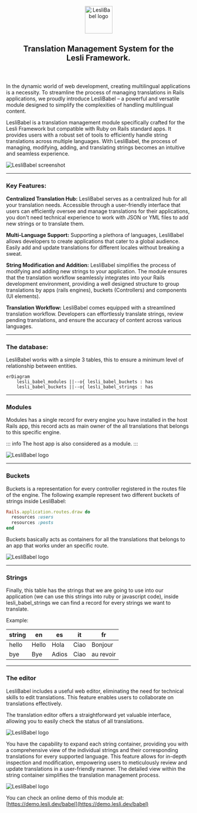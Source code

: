 <script setup>
    import LesliBrowser from "../../.vitepress/components/lesli-browser.vue"
</script>

<header align="center" class="lesli-page-header">
    <img width="75" class="engine-logo" alt="LesliBabel logo" src="/images/engines/babel/babel-logo.svg" />
    <h2>
        Translation Management System for the <br />
        <span class="lesli-title-colored">Lesli Framework.</span>
    </h2>
</header>

In the dynamic world of web development, creating multilingual applications is a necessity. To streamline the process of managing translations in Rails applications, we proudly introduce LesliBabel – a powerful and versatile module designed to simplify the complexities of handling multilingual content.


LesliBabel is a translation management module specifically crafted for the Lesli Framework but compatible with Ruby on Rails standard apps. It provides users with a robust set of tools to efficiently handle string translations across multiple languages. With LesliBabel, the process of managing, modifying, adding, and translating strings becomes an intuitive and seamless experience.

<lesli-browser url="babel">
    <img alt="LesliBabel screenshot" src="/images/engines/babel/screenshot-dashboard.png" />
</lesli-browser>

<hr />



### Key Features:

**Centralized Translation Hub:**
LesliBabel serves as a centralized hub for all your translation needs. Accessible through a user-friendly interface that users can efficiently oversee and manage translations for their applications, you don't need technical experience to work with JSON or YML files to add new strings or to translate them.

**Multi-Language Support:**
Supporting a plethora of languages, LesliBabel allows developers to create applications that cater to a global audience. Easily add and update translations for different locales without breaking a sweat.

**String Modification and Addition:**
LesliBabel simplifies the process of modifying and adding new strings to your application. The module ensures that the translation workflow seamlessly integrates into your Rails development environment, providing a well designed structure to group translations by apps (rails engines), buckets (Controllers) and components (UI elements).

**Translation Workflow:**
LesliBabel comes equipped with a streamlined translation workflow. Developers can effortlessly translate strings, review pending translations, and ensure the accuracy of content across various languages.

<hr />



### The database:

LesliBabel works with a simple 3 tables, this to ensure a minimum level of relationship between entities.

```mermaid
erDiagram
    lesli_babel_modules ||--o{ lesli_babel_buckets : has
    lesli_babel_buckets ||--o{ lesli_babel_strings : has

```

<hr />



### Modules

Modules has a single record for every engine you have installed in the host Rails app, this record acts as main owner of the all translations that belongs to this specific engine.

::: info
The host app is also considered as a module.
:::


<lesli-browser url="babel">
    <img alt="LesliBabel logo" src="/images/engines/babel/screenshot-translations-sidebar.png" />
</lesli-browser>

<hr />



### Buckets

Buckets is a representation for every controller registered in the routes file of the engine. The following example represent two different buckets of strings inside LesliBabel:

```ruby
Rails.application.routes.draw do
  resources :users
  resources :posts
end
```

Buckets basically acts as containers for all the translations that belongs to an app that works under an specific route.


<lesli-browser url="babel">
    <img alt="LesliBabel logo" src="/images/engines/babel/screenshot-translations-buckets.png" />
</lesli-browser>

<hr />



### Strings

Finally, this table has the strings that we are going to use into our application (we can use this strings into ruby or javascript code), inside lesli_babel_strings we can find a record for every strings we want to translate.

Example:

| string | en | es | it | fr |
|---	|---	|---	|---	|---	|
| hello | Hello | Hola | Ciao | Bonjour |
| bye | Bye | Adios | Ciao | au revoir |

<hr />



### The editor
LesliBabel includes a useful web editor, eliminating the need for technical skills to edit translations. This feature enables users to collaborate on translations effectively.

The translation editor offers a straightforward yet valuable interface, allowing you to easily check the status of all translations.

<lesli-browser url="babel">
    <img alt="LesliBabel logo" src="/images/engines/babel/screenshot-translations-editor.png" />
</lesli-browser>

You have the capability to expand each string container, providing you with a comprehensive view of the individual strings and their corresponding translations for every supported language. This feature allows for in-depth inspection and modification, empowering users to meticulously review and update translations in a user-friendly manner. The detailed view within the string container simplifies the translation management process.

<lesli-browser url="babel">
    <img alt="LesliBabel logo" src="/images/engines/babel/screenshot-translations-editor-string.png" />
</lesli-browser>

You can check an online demo of this module at: [https://demo.lesli.dev/babel](https://demo.lesli.dev/babel)
